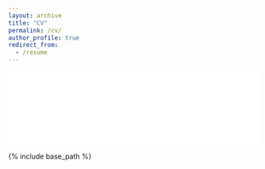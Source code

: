 ```yaml
---
layout: archive
title: "CV"
permalink: /cv/
author_profile: true
redirect_from:
  - /resume
---
```


<!--<embed src="https://github.com/Chrisa142857/Chrisa142857.github.io/blob/293786f0fafaf79812a6d8d550477bfbfe0e2ebb/files/ziquanwei_cv.pdf" width="500" height="375" type="application/pdf">!-->

<embed src="/files/ziquanwei_cv.pdf" width="100%" height="auto" type="application/pdf">

<!--<script src="//mozilla.github.io/pdf.js/build/pdf.mjs" type="module"></script>

<script type="module">
  var url = 'https://raw.githubusercontent.com/Chrisa142857/Chrisa142857.github.io/main/files/ziquanwei_cv.pdf';

  var { pdfjsLib } = globalThis;

  pdfjsLib.GlobalWorkerOptions.workerSrc = '//mozilla.github.io/pdf.js/build/pdf.worker.mjs';

  var loadingTask = pdfjsLib.getDocument(url);
  loadingTask.promise.then(function(pdf) {
    console.log('PDF loaded');

    var pageNumber = 1;
    pdf.getPage(pageNumber).then(function(page) {
      console.log('Page loaded');

      var scale = 1.5;
      var viewport = page.getViewport({scale: scale});

      var canvas = document.getElementById('the-canvas');
      var context = canvas.getContext('2d');
      canvas.height = viewport.height;
      canvas.width = viewport.width;

      var renderContext = {
        canvasContext: context,
        viewport: viewport
      };
      var renderTask = page.render(renderContext);
      renderTask.promise.then(function () {
        console.log('Page rendered');
      });
    });
  }, function (reason) {
    console.error(reason);
  });
</script>!-->

<canvas id="the-canvas"></canvas>


{% include base_path %}

